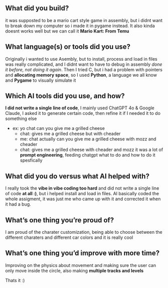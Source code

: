 ## What did you build?

it was supposted to be a mario cart style game in assembly, but i didnt want to break down my computer so i made it in pygame instead. It also kinda doesnt works well but we can call it **Mario Kart: From Temu**

## What language(s) or tools did you use?

Originally i wanted to use Asembly, but to install, process and load in files was really complicated, and I didnt want to have to debug in assembly *done it before, not doing it again*. Then I tried C, but i had a problem with pointers and **allocating memory space**, so I used **Python**, a language we all know and **Pygame** to visually simulate it

## Which AI tools did you use, and how?

**I did not write a single line of code**, I mainly used ChatGPT 4o & Google Claude, I asked it to generate certain code, then refine it if I needed it to do something else 
- ex: yo chat can you give me a grilled cheese
   - chat: gives me a grilled cheese but with cheader
   - me: chat actually can you give me a grilled cheese with mozz and cheader
   - chat: gives me a grilled cheese with cheader and mozz
it was a lot of **prompt engineering**, feeding chatgpt what to do and how to do it spesfically

## What did you do versus what AI helped with?

I really took the **vibe in vibe coding too hard** and did not write a single line of code **at all :\)**, but i helped install and load in files. AI basically coded the whole assigment, it was just me who came up with it and corrected it when it had a bug.

## What’s one thing you’re proud of?

I am proud of the charater customization, being able to choose between the different charaters and different car colors and it is really cool

## What’s one thing you’d improve with more time?

Improving on the physics about movement and making sure the user can only move inside the circle, also making **multiple tracks and levels**

Thats it :\)
